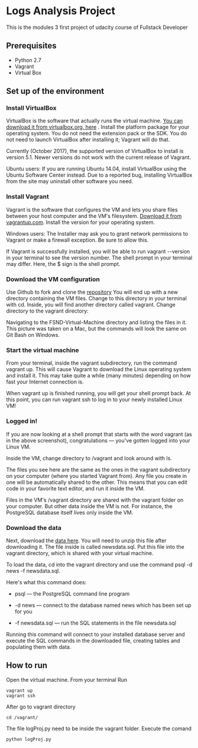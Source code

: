 # Logs Analysis Project

This is the modules 3  first project of udacity course of Fullstack Developer

## Prerequisites

* Python 2.7
* Vagrant
* Virtual Box


## Set up of the environment

### Install VirtualBox

VirtualBox is the software that actually runs the virtual machine. [You can download it from virtualbox.org, here](https://www.virtualbox.org/wiki/Download_Old_Builds_5_1) . Install the platform package for your operating system. You do not need the extension pack or the SDK. You do not need to launch VirtualBox after installing it; Vagrant will do that.

Currently (October 2017), the supported version of VirtualBox to install is version 5.1. Newer versions do not work with the current release of Vagrant.

Ubuntu users: If you are running Ubuntu 14.04, install VirtualBox using the Ubuntu Software Center instead. Due to a reported bug, installing VirtualBox from the site may uninstall other software you need.

### Install Vagrant

Vagrant is the software that configures the VM and lets you share files between your host computer and the VM's filesystem. [Download it from vagrantup.com](https://www.vagrantup.com/downloads.html). Install the version for your operating system.

Windows users: The Installer may ask you to grant network permissions to Vagrant or make a firewall exception. Be sure to allow this.

If Vagrant is successfully installed, you will be able to run vagrant --version
in your terminal to see the version number.
The shell prompt in your terminal may differ. Here, the $ sign is the shell prompt.

### Download the VM configuration

Use Github to fork and clone the [repository](https://github.com/udacity/fullstack-nanodegree-vm)
You will end up with a new directory containing the VM files. Change to this directory in your terminal with cd. Inside, you will find another directory called vagrant. Change directory to the vagrant directory:

Navigating to the FSND-Virtual-Machine directory and listing the files in it.
This picture was taken on a Mac, but the commands will look the same on Git Bash on Windows.

### Start the virtual machine

From your terminal, inside the vagrant subdirectory, run the command vagrant up. This will cause Vagrant to download the Linux operating system and install it. This may take quite a while (many minutes) depending on how fast your Internet connection is.

When vagrant up is finished running, you will get your shell prompt back. At this point, you can run vagrant ssh to log in to your newly installed Linux VM!

### Logged in!

If you are now looking at a shell prompt that starts with the word vagrant (as in the above screenshot), congratulations — you've gotten logged into your Linux VM.

Inside the VM, change directory to /vagrant and look around with ls.

The files you see here are the same as the ones in the vagrant subdirectory on your computer (where you started Vagrant from). Any file you create in one will be automatically shared to the other. This means that you can edit code in your favorite text editor, and run it inside the VM.

Files in the VM's /vagrant directory are shared with the vagrant folder on your computer. But other data inside the VM is not. For instance, the PostgreSQL database itself lives only inside the VM.

### Download the data

Next, download the [data here](https://d17h27t6h515a5.cloudfront.net/topher/2016/August/57b5f748_newsdata/newsdata.zip). You will need to unzip this file after downloading it. The file inside is called newsdata.sql. Put this file into the vagrant directory, which is shared with your virtual machine.

To load the data, cd into the vagrant directory and use the command psql -d news -f newsdata.sql.

Here's what this command does:

* psql — the PostgreSQL command line program

* -d news — connect to the database named news which has been set up for you

* -f newsdata.sql — run the SQL statements in the file newsdata.sql

Running this command will connect to your installed database server and execute the SQL commands in the downloaded file, creating tables and populating them with data.

## How to run

Open the virtual machine.
From your terminal Run
```
vagrant up
vagrant ssh
```
After go to vagrant directory

```
cd /vagrant/
```

The file logProj.py need to be inside the vagrant folder. Execute the comand

```
python logProj.py
```

